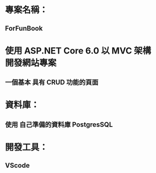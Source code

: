 # 專案名稱：
## ForFunBook

# 使用 ASP.NET Core 6.0 以 MVC 架構 開發網站專案
## 一個基本 具有 CRUD 功能的頁面

# 資料庫：
## 使用 自己準備的資料庫 PostgresSQL

# 開發工具：
## VScode
